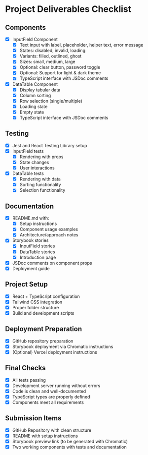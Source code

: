 # Project Deliverables Checklist

## Components

- [x] InputField Component
  - [x] Text input with label, placeholder, helper text, error message
  - [x] States: disabled, invalid, loading
  - [x] Variants: filled, outlined, ghost
  - [x] Sizes: small, medium, large
  - [x] Optional: clear button, password toggle
  - [x] Optional: Support for light & dark theme
  - [x] TypeScript interface with JSDoc comments

- [x] DataTable Component
  - [x] Display tabular data
  - [x] Column sorting
  - [x] Row selection (single/multiple)
  - [x] Loading state
  - [x] Empty state
  - [x] TypeScript interface with JSDoc comments

## Testing

- [x] Jest and React Testing Library setup
- [x] InputField tests
  - [x] Rendering with props
  - [x] State changes
  - [x] User interactions
- [x] DataTable tests
  - [x] Rendering with data
  - [x] Sorting functionality
  - [x] Selection functionality

## Documentation

- [x] README.md with:
  - [x] Setup instructions
  - [x] Component usage examples
  - [x] Architecture/approach notes
- [x] Storybook stories
  - [x] InputField stories
  - [x] DataTable stories
  - [x] Introduction page
- [x] JSDoc comments on component props
- [x] Deployment guide

## Project Setup

- [x] React + TypeScript configuration
- [x] Tailwind CSS integration
- [x] Proper folder structure
- [x] Build and development scripts

## Deployment Preparation

- [x] GitHub repository preparation
- [x] Storybook deployment via Chromatic instructions
- [x] (Optional) Vercel deployment instructions

## Final Checks

- [x] All tests passing
- [x] Development server running without errors
- [x] Code is clean and well-documented
- [x] TypeScript types are properly defined
- [x] Components meet all requirements

## Submission Items

- [x] GitHub Repository with clean structure
- [x] README with setup instructions
- [x] Storybook preview link (to be generated with Chromatic)
- [x] Two working components with tests and documentation